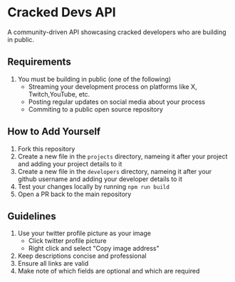 # Cracked Devs API

A community-driven API showcasing cracked developers who are building in public.

## Requirements

1. You must be building in public (one of the following)
    - Streaming your development process on platforms like X, Twitch,YouTube, etc.
    - Posting regular updates on social media about your process
    - Commiting to a public open source repository

## How to Add Yourself

1. Fork this repository
2. Create a new file in the `projects` directory, nameing it after your project and adding your project details to it
3. Create a new file in the `developers` directory, nameing it after your github username and adding your developer details to it
4. Test your changes locally by running `npm run build`
5. Open a PR back to the main repository

## Guidelines

1. Use your twitter profile picture as your image
    - Click twitter profile picture
    - Right click and select "Copy image address"
2. Keep descriptions concise and professional
3. Ensure all links are valid
5. Make note of which fields are optional and which are required